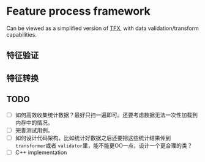 # Feature process framework

Can be viewed as a simplified version of [TFX](https://www.tensorflow.org/tfx/),
with data validation/transform capabilities.

## 特征验证

## 特征转换

## TODO

- [ ] 如何高效收集统计数据？最好只扫一遍即可。还要考虑数据无法一次性加载到内存中的情况。
- [ ] 完善测试用例。
- [ ] 如何设计代码架构，比如统计好数据之后还要把这些统计结果传到`transformer`或者
  `validator`里，能不能更OO一点，设计一个更合理的类？
- [ ] C++ implementation
